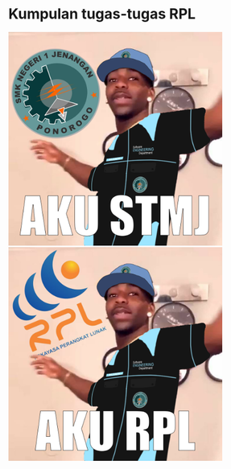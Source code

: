 # Kumpulan tugas-tugas RPL

<img src=".github/icons/aku_stmj.png" width="425"/> <img src=".github/icons/aku_rpl.png" width="425"/>
